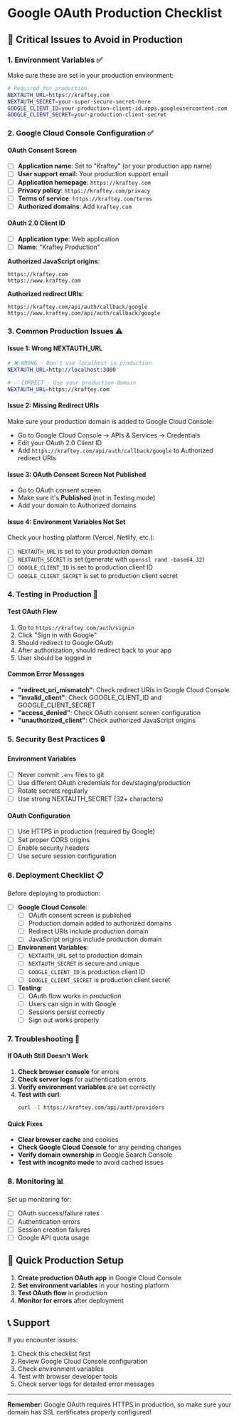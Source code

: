 # Google OAuth Production Checklist

## 🚨 Critical Issues to Avoid in Production

### 1. **Environment Variables** ✅
Make sure these are set in your production environment:

```bash
# Required for production
NEXTAUTH_URL=https://kraftey.com
NEXTAUTH_SECRET=your-super-secure-secret-here
GOOGLE_CLIENT_ID=your-production-client-id.apps.googleusercontent.com
GOOGLE_CLIENT_SECRET=your-production-client-secret
```

### 2. **Google Cloud Console Configuration** ✅

#### **OAuth Consent Screen**
- [ ] **Application name**: Set to "Kraftey" (or your production app name)
- [ ] **User support email**: Your production support email
- [ ] **Application homepage**: `https://kraftey.com`
- [ ] **Privacy policy**: `https://kraftey.com/privacy`
- [ ] **Terms of service**: `https://kraftey.com/terms`
- [ ] **Authorized domains**: Add `kraftey.com`

#### **OAuth 2.0 Client ID**
- [ ] **Application type**: Web application
- [ ] **Name**: "Kraftey Production"

**Authorized JavaScript origins**:
```
https://kraftey.com
https://www.kraftey.com
```

**Authorized redirect URIs**:
```
https://kraftey.com/api/auth/callback/google
https://www.kraftey.com/api/auth/callback/google
```

### 3. **Common Production Issues** ⚠️

#### **Issue 1: Wrong NEXTAUTH_URL**
```bash
# ❌ WRONG - Don't use localhost in production
NEXTAUTH_URL=http://localhost:3000

# ✅ CORRECT - Use your production domain
NEXTAUTH_URL=https://kraftey.com
```

#### **Issue 2: Missing Redirect URIs**
Make sure your production domain is added to Google Cloud Console:
- Go to Google Cloud Console → APIs & Services → Credentials
- Edit your OAuth 2.0 Client ID
- Add `https://kraftey.com/api/auth/callback/google` to Authorized redirect URIs

#### **Issue 3: OAuth Consent Screen Not Published**
- Go to OAuth consent screen
- Make sure it's **Published** (not in Testing mode)
- Add your domain to Authorized domains

#### **Issue 4: Environment Variables Not Set**
Check your hosting platform (Vercel, Netlify, etc.):
- [ ] `NEXTAUTH_URL` is set to your production domain
- [ ] `NEXTAUTH_SECRET` is set (generate with `openssl rand -base64 32`)
- [ ] `GOOGLE_CLIENT_ID` is set to production client ID
- [ ] `GOOGLE_CLIENT_SECRET` is set to production client secret

### 4. **Testing in Production** 🧪

#### **Test OAuth Flow**
1. Go to `https://kraftey.com/auth/signin`
2. Click "Sign in with Google"
3. Should redirect to Google OAuth
4. After authorization, should redirect back to your app
5. User should be logged in

#### **Common Error Messages**
- **"redirect_uri_mismatch"**: Check redirect URIs in Google Cloud Console
- **"invalid_client"**: Check GOOGLE_CLIENT_ID and GOOGLE_CLIENT_SECRET
- **"access_denied"**: Check OAuth consent screen configuration
- **"unauthorized_client"**: Check authorized JavaScript origins

### 5. **Security Best Practices** 🔒

#### **Environment Variables**
- [ ] Never commit `.env` files to git
- [ ] Use different OAuth credentials for dev/staging/production
- [ ] Rotate secrets regularly
- [ ] Use strong NEXTAUTH_SECRET (32+ characters)

#### **OAuth Configuration**
- [ ] Use HTTPS in production (required by Google)
- [ ] Set proper CORS origins
- [ ] Enable security headers
- [ ] Use secure session configuration

### 6. **Deployment Checklist** 📋

Before deploying to production:

- [ ] **Google Cloud Console**:
  - [ ] OAuth consent screen is published
  - [ ] Production domain added to authorized domains
  - [ ] Redirect URIs include production domain
  - [ ] JavaScript origins include production domain

- [ ] **Environment Variables**:
  - [ ] `NEXTAUTH_URL` set to production domain
  - [ ] `NEXTAUTH_SECRET` is secure and unique
  - [ ] `GOOGLE_CLIENT_ID` is production client ID
  - [ ] `GOOGLE_CLIENT_SECRET` is production client secret

- [ ] **Testing**:
  - [ ] OAuth flow works in production
  - [ ] Users can sign in with Google
  - [ ] Sessions persist correctly
  - [ ] Sign out works properly

### 7. **Troubleshooting** 🔧

#### **If OAuth Still Doesn't Work**

1. **Check browser console** for errors
2. **Check server logs** for authentication errors
3. **Verify environment variables** are set correctly
4. **Test with curl**:
   ```bash
   curl -I https://kraftey.com/api/auth/providers
   ```

#### **Quick Fixes**
- **Clear browser cache** and cookies
- **Check Google Cloud Console** for any pending changes
- **Verify domain ownership** in Google Search Console
- **Test with incognito mode** to avoid cached issues

### 8. **Monitoring** 📊

Set up monitoring for:
- [ ] OAuth success/failure rates
- [ ] Authentication errors
- [ ] Session creation failures
- [ ] Google API quota usage

## 🎯 **Quick Production Setup**

1. **Create production OAuth app** in Google Cloud Console
2. **Set environment variables** in your hosting platform
3. **Test OAuth flow** in production
4. **Monitor for errors** after deployment

## 📞 **Support**

If you encounter issues:
1. Check this checklist first
2. Review Google Cloud Console configuration
3. Check environment variables
4. Test with browser developer tools
5. Check server logs for detailed error messages

---

**Remember**: Google OAuth requires HTTPS in production, so make sure your domain has SSL certificates properly configured!
